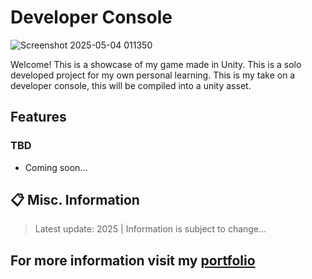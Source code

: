 # Developer Console
![Screenshot 2025-05-04 011350](https://github.com/user-attachments/assets/0ee163c2-2aba-4fbe-bdd3-29cd3d265b4f)

Welcome! This is a showcase of my game made in Unity. This is a solo developed project for my own personal learning. This is my take on a developer console, this will be compiled into a unity asset.


## Features
### TBD
+ Coming soon...
  
## 📋 Misc. Information
> Latest update: 2025 | Information is subject to change...
## For more information visit my [portfolio](https://camrenaa.github.io/)
